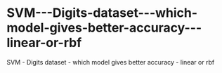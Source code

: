 # SVM---Digits-dataset---which-model-gives-better-accuracy---linear-or-rbf
SVM - Digits dataset - which model gives better accuracy - linear or rbf
